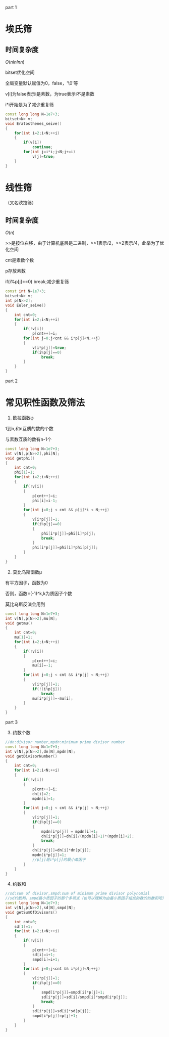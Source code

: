 part 1
# 埃氏筛
## 时间复杂度
$O(nlnln n)$ 

bitset优化空间

全局变量默认赋值为0，false，'\0'等

v[i]为false表示i是素数，为true表示i不是素数

i*i开始是为了减少重复筛

```c++
const long long N=1e7+3;
bitset<N> v;
void Eratosthenes_seive()
{
	for(int i=2;i<N;++i)
	{
		if(v[i])
			continue;
		for(int j=i*i;j<N;j+=i)
			v[j]=true;
	}
}
```

# 线性筛
（又名欧拉筛）
## 时间复杂度
$O(n)$

\>>是按位右移，由于计算机底层是二进制，>>1表示/2，>>2表示/4，此举为了优化空间

cnt是素数个数

p存放素数

if(i%p[j]==0) break;减少重复筛

```c++
const int N=1e7+3;
bitset<N> v;
int p[N>>2];
void Euler_seive()
{
	int cnt=0;
	for(int i=2;i<N;++i)
	{
		if(!v[i])
			p[cnt++]=i;
		for(int j=0;j<cnt && i*p[j]<N;++j)
		{
			v[i*p[j]]=true;
			if(i%p[j]==0)
				break;
		}
	}
}
```
part 2
# 常见积性函数及筛法

1. 欧拉函数φ

1到n,和n互质的数的个数

与素数互质的数有n-1个

```c++
const long long N=1e7+3; 
int v[N],p[N>>2],phi[N];
void getphi()
{
	int cnt=0;
    phi[1]=1;
    for(int i=2;i<N;++i)
    {
        if(!v[i])
        {
            p[cnt++]=i;
            phi[i]=i-1;
        }
        for(int j=0;j < cnt && p[j]*i < N;++j)
        {
            v[i*p[j]]=1;
            if(i%p[j]==0)
            {
                phi[i*p[j]]=phi[i]*p[j];
                break;
            }
			phi[i*p[j]]=phi[i]*phi[p[j]];
        }
    }
}
```

2. 莫比乌斯函数μ

有平方因子，函数为0

否则，函数=(-1)^k,k为质因子个数

莫比乌斯反演会用到

```c++
const long long N=1e7+3;
int v[N],p[N>>2],mu[N];
void getmu()
{
	int cnt=0;
	mu[1]=1;
	for(int i=2;i<N;++i)
	{
		if(!v[i])
		{
			p[cnt++]=i;
			mu[i]=-1;
		}
		for(int j=0;j < cnt && i*p[j] < N;++j)
		{
			v[i*p[j]]=1;
			if(!(i%p[j]))
				break;
			mu[i*p[j]]=-mu[i];
		}
	}
}
```

part 3

3. 约数个数

```c++
//dn:divisor number,mpdn:minimum prime divisor number
const long long N=1e7+3;
int v[N],p[N>>2],dn[N],mpdn[N];
void getDivisorNumber()
{
	int cnt=0;
	for(int i=2;i<N;++i)
    {
        if(!v[i])
		{
			p[cnt++]=i;
			dn[i]=2;
			mpdn[i]=1;
		}
        for(int j=0;j < cnt && i*p[j] < N;++j)
        {
            v[i*p[j]]=1;
            if(i%p[j]==0)
            {
				mpdn[i*p[j]] = mpdn[i]+1;
                dn[i*p[j]]=dn[i]/(mpdn[i]+1)*(mpdn[i]+2);
                break;
            }
			dn[i*p[j]]=dn[i]*dn[p[j]];
			mpdn[i*p[j]]=1;
			//p[j]是i*p[j]的最小素因子 
        }
    }
}
```

4. 约数和
```c++
//sd:sum of divisor,smpd:sum of minimum prime divisor polynomial
//sd约数和，smpd最小质因子的那个多项式（也可以理解为由最小质因子组成的数的约数和吧） 
const long long N=1e7+3;
int v[N],p[N>>2],sd[N],smpd[N];
void getSumOfDivisors()
{
	int cnt=0;
    sd[1]=1;
    for(int i=2;i<N;++i)
    {
        if(!v[i])
		{
			p[cnt++]=i;
			sd[i]=i+1;
			smpd[i]=i+1;
		}
        for(int j=0;j<cnt && i*p[j]<N;++j)
        {
            v[i*p[j]]=1;
            if(i%p[j]==0)
            {
				smpd[i*p[j]]=smpd[i]*p[j]+1;
                sd[i*p[j]]=sd[i]/smpd[i]*smpd[i*p[j]];
                break;
            }
			sd[i*p[j]]=sd[i]*sd[p[j]];
			smpd[i*p[j]]=p[j]+1;
        }
    }
}
```